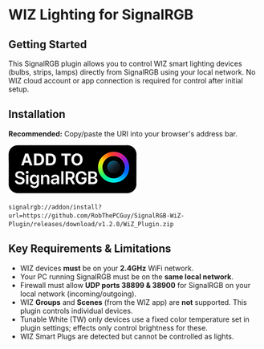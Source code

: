 # WIZ Lighting for SignalRGB

## Getting Started

This SignalRGB plugin allows you to control WIZ smart lighting devices (bulbs, strips, lamps) directly from SignalRGB using your local network. No WIZ cloud account or app connection is required for control after initial setup.

## Installation

**Recommended:** Copy/paste the URI into your browser's address bar.

[![Add to SignalRGB](https://raw.githubusercontent.com/RobThePCGuy/SignalRGB-WiZ-Plugin/refs/heads/main/add-extension-256.png)](https://github.com/RobThePCGuy/SignalRGB-WiZ-Plugin/releases/download/v1.2.0/WiZ_Plugin.zip)

`signalrgb://addon/install?url=https://github.com/RobThePCGuy/SignalRGB-WiZ-Plugin/releases/download/v1.2.0/WiZ_Plugin.zip`

## Key Requirements & Limitations

*   WIZ devices **must** be on your **2.4GHz** WiFi network.
*   Your PC running SignalRGB must be on the **same local network**.
*   Firewall must allow **UDP ports 38899 & 38900** for SignalRGB on your local network (incoming/outgoing).
*   WIZ **Groups** and **Scenes** (from the WIZ app) are **not** supported. This plugin controls individual devices.
*   Tunable White (TW) only devices use a fixed color temperature set in plugin settings; effects only control brightness for these.
*   WIZ Smart Plugs are detected but cannot be controlled as lights.
